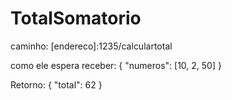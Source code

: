 # TotalSomatorio

caminho:
	[endereco]:1235/calculartotal

como ele espera receber:
{
	"numeros": [10, 2, 50]
}

Retorno:
{
    "total": 62
}
